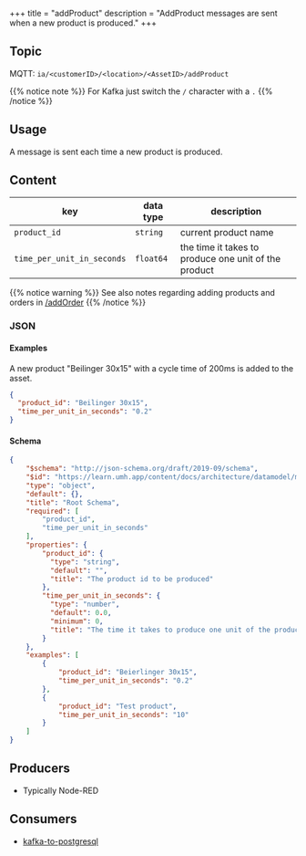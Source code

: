 +++
title = "addProduct"
description = "AddProduct messages are sent when a new product is produced."
+++

## Topic

MQTT: ``ia/<customerID>/<location>/<AssetID>/addProduct``

{{% notice note %}}
For Kafka just switch the `/` character with a `.`
{{% /notice %}}

## Usage

A message is sent each time a new product is produced.

## Content

| key                        | data type | description                                          |
|----------------------------|-----------|------------------------------------------------------|
| `product_id`               | `string`  | current product name                                 |
| `time_per_unit_in_seconds` | `float64` | the time it takes to produce one unit of the product |


{{% notice warning %}}
See also notes regarding adding products and orders in [/addOrder](/docs/architecture/datamodel/messages/addorder)
{{% /notice %}}

### JSON

#### Examples

A new product "Beilinger 30x15" with a cycle time of 200ms is added to the asset.
```json
{
  "product_id": "Beilinger 30x15",
  "time_per_unit_in_seconds": "0.2"
}
```

#### Schema

```json
{
    "$schema": "http://json-schema.org/draft/2019-09/schema",
    "$id": "https://learn.umh.app/content/docs/architecture/datamodel/messages/scrapCount.json",
    "type": "object",
    "default": {},
    "title": "Root Schema",
    "required": [
        "product_id",
        "time_per_unit_in_seconds"
    ],
    "properties": {
        "product_id": {
          "type": "string",
          "default": "",
          "title": "The product id to be produced"
        },
        "time_per_unit_in_seconds": {
          "type": "number",
          "default": 0.0,
          "minimum": 0,
          "title": "The time it takes to produce one unit of the product"
        }
    },
    "examples": [
        {
            "product_id": "Beierlinger 30x15",
            "time_per_unit_in_seconds": "0.2"
        },
        {
            "product_id": "Test product",
            "time_per_unit_in_seconds": "10"
        }
    ]
}
```

## Producers

- Typically Node-RED

## Consumers

- [kafka-to-postgresql](/docs/architecture/microservices/core/kafka-to-postgresql)

